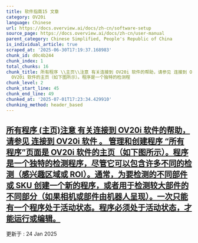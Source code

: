```yaml
---
title: 软件指南15 文章
category: OV20i
language: Chinese
url: https://docs.overview.ai/docs/zh-cn/software-setup
source_page: https://docs.overview.ai/docs/zh-cn/user-manual
parent_category: Chinese Simplified, People's Republic of China
is_individual_article: true
scraped_at: '2025-06-30T17:19:37.168983'
chunk_id: d0c4b244
chunk_index: 1
total_chunks: 16
chunk_title: 所有程序 \\主页\\注意 有关连接到 OV20i 软件的帮助，请参见 连接到 OV20i 软件 。 管理和创建程序 “所有程序”页面是
  OV20i 软件的主页（如下图所示）。程序是一个独特的检测程
chunk_level: 2
chunk_start_line: 45
chunk_end_line: 49
chunked_at: '2025-07-01T17:23:34.429910'
chunking_method: header_based
---
```


## [所有程序 \(主页\)注意 有关连接到 OV20i 软件的帮助，请参见 连接到 OV20i 软件 。 管理和创建程序 “所有程序”页面是 OV20i 软件的主页（如下图所示）。程序是一个独特的检测程序，尽管它可以包含许多不同的检测（感兴趣区域或 ROI）。通常，为要检测的不同部件或 SKU 创建一个新的程序，或者用于检测较大部件的不同部分（如果相机或部件由机器人呈现）。一次只能有一个程序处于活动状态。程序必须处于活动状态，才能运行或编辑。](/docs/zh-cn/recipe-management)

更新于 : 24 Jan 2025
